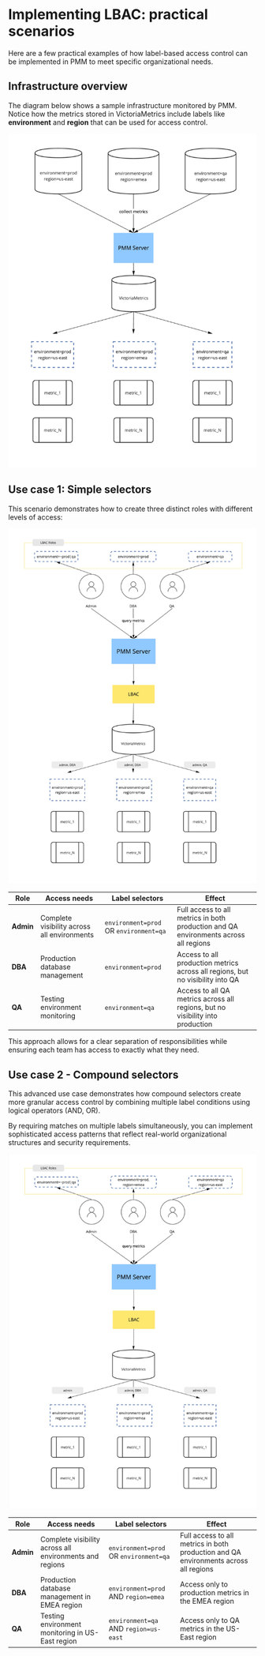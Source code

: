 # Implementing LBAC: practical scenarios

Here are a few practical examples of how label-based access control can be implemented in PMM to meet specific organizational needs.

## Infrastructure overview
The diagram below shows a sample infrastructure monitored by PMM. Notice how the metrics stored in VictoriaMetrics include labels like **environment** and **region** that can be used for access control.

  <!-- source: https://miro.com/app/board/uXjVPfHchvM=/ -->
  ![PMM Access Control - Metrics collection](../../../images/lbac/pmm-lbac-collect-metrics.jpg)

## Use case 1: Simple selectors

This scenario demonstrates how to create three distinct roles with different levels of access:

![PMM Access Control - Basic Roles](../../../images/lbac/pmm-lbac-query-metrics-1.jpg)

| Role | Access needs | Label selectors | Effect |
|------|--------------|-----------------|--------|
| **Admin** | Complete visibility across all environments | `environment=prod` OR `environment=qa` | Full access to all metrics in both production and QA environments across all regions |
| **DBA** | Production database management | `environment=prod` | Access to all production metrics across all regions, but no visibility into QA |
| **QA** | Testing environment monitoring | `environment=qa` | Access to all QA metrics across all regions, but no visibility into production |

This approach allows for a clear separation of responsibilities while ensuring each team has access to exactly what they need.

## Use case 2 - Compound selectors

This advanced use case demonstrates how compound selectors create more granular access control by combining multiple label conditions using logical operators (AND, OR). 

By requiring matches on multiple labels simultaneously, you can implement sophisticated access patterns that reflect real-world organizational structures and security requirements.

<!-- source: https://miro.com/app/board/uXjVPfHchvM=/ -->
![PMM Access Control - Roles](../../../images/lbac/pmm-lbac-query-metrics-2.jpg)


| Role | Access needs | Label selectors | Effect |
|------|--------------|-----------------|--------|
| **Admin** | Complete visibility across all environments and regions | `environment=prod` OR `environment=qa` | Full access to all metrics in both production and QA environments across all regions |
| **DBA** | Production database management in EMEA region | `environment=prod` AND `region=emea` | Access only to production metrics in the EMEA region |
| **QA** | Testing environment monitoring in US-East region | `environment=qa` AND `region=us-east` | Access only to QA metrics in the US-East region |